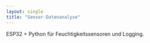 ```yaml
---
layout: single
title: "Sensor-Datenanalyse"
---
```


ESP32 + Python für Feuchtigkeitssensoren und Logging.
